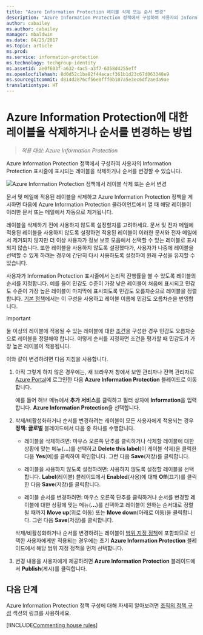 ```yaml
---
title: "Azure Information Protection 레이블 삭제 또는 순서 변경"
description: "Azure Information Protection 정책에서 구성하여 사용자의 Information Protection 표시줄에 표시되는 레이블을 삭제하거나 순서를 변경할 수 있습니다."
author: cabailey
ms.author: cabailey
manager: mbaldwin
ms.date: 04/25/2017
ms.topic: article
ms.prod: 
ms.service: information-protection
ms.technology: techgroup-identity
ms.assetid: ae0f603f-a632-4ac5-a3f7-6358d4255eff
ms.openlocfilehash: 8d0d52c1ba82f44acacf361b1d23c67d063348e9
ms.sourcegitcommit: d814d2876cf56e8fff0b107a5e3ec6df2aeda9ae
translationtype: HT
---
```

# <a name="how-to-delete-or-reorder-a-label-for-azure-information-protection"></a>Azure Information Protection에 대한 레이블을 삭제하거나 순서를 변경하는 방법

>*적용 대상: Azure Information Protection*

Azure Information Protection 정책에서 구성하여 사용자의 Information Protection 표시줄에 표시되는 레이블을 삭제하거나 순서를 변경할 수 있습니다.

![Azure Information Protection 정책에서 레이블 삭제 또는 순서 변경](../media/info-protect-contextmenu.png)

문서 및 메일에 적용된 레이블을 삭제하고 Azure Information Protection 정책을 게시하면 다음에 Azure Information Protection 클라이언트에서 열 때 해당 레이블이 이러한 문서 또는 메일에서 자동으로 제거됩니다.

레이블을 삭제하기 전에 사용하지 않도록 설정할지를 고려하세요. 문서 및 전자 메일에 적용된 레이블을 사용하지 않도록 설정하면 적용된 레이블이 이러한 문서와 전자 메일에서 제거되지 않지만 더 이상 사용자가 정보 보호 모음에서 선택할 수 있는 레이블로 표시되지 않습니다. 또한 레이블을 사용하지 않도록 설정했다가, 사용자가 나중에 레이블을 선택할 수 있게 하려는 경우에 간단히 다시 사용하도록 설정하여 원래 구성을 유지할 수 있습니다.

사용자가 Information Protection 표시줄에서 논리적 진행률을 볼 수 있도록 레이블의 순서를 지정합니다. 예를 들어 민감도 수준이 가장 낮은 레이블이 처음에 표시되고 민감도 수준이 가장 높은 레이블이 마지막에 표시되도록 민감도 오름차순으로 레이블을 정렬합니다. [기본 정책](configure-policy-default.md)에서는 이 구성을 사용하고 레이블 이름에 민감도 오름차순을 반영합니다.

> [!IMPORTANT]
>둘 이상의 레이블에 적용될 수 있는 레이블에 대한 [조건](configure-policy-classification.md)을 구성한 경우 민감도 오름차순으로 레이블을 정렬해야 합니다. 이렇게 순서를 지정하면 조건을 평가할 때 민감도가 가장 높은 레이블이 적용됩니다.


이와 같이 변경하려면 다음 지침을 사용합니다.

1. 아직 그렇게 하지 않은 경우에는, 새 브라우저 창에서 보안 관리자나 전역 관리자로 [Azure Portal](https://portal.azure.com)에 로그인한 다음 **Azure Information Protection** 블레이드로 이동합니다. 
    
    예를 들어 허브 메뉴에서 **추가 서비스**를 클릭하고 필터 상자에 **Information**을 입력합니다. **Azure Information Protection**을 선택합니다.

2. 삭제/비활성화하거나 순서를 변경하려는 레이블이 모든 사용자에게 적용되는 경우 **정책: 글로벌** 블레이드에서 다음 중 하나를 수행합니다. 

    - 레이블을 삭제하려면: 마우스 오른쪽 단추를 클릭하거나 삭제할 레이블에 대한 상황에 맞는 메뉴(**...**)를 선택하고 **Delete this label**(이 레이블 삭제)을 클릭한 다음 **Yes**(예)를 클릭하여 확인합니다. 그런 다음 **Save**(저장)를 클릭합니다. 

    - 레이블을 사용하지 않도록 설정하려면: 사용하지 않도록 설정할 레이블을 선택합니다. **Label**(레이블) 블레이드에서 **Enabled**(사용)에 대해 **Off**(끄기)를 클릭한 다음 **Save**(저장)를 클릭합니다.

    - 레이블 순서를 변경하려면: 마우스 오른쪽 단추를 클릭하거나 순서를 변경할 레이블에 대한 상황에 맞는 메뉴(**...**)를 선택하고 레이블이 원하는 순서대로 정렬될 때까지 **Move up**(위로 이동) 또는 **Move down**(아래로 이동)을 클릭합니다. 그런 다음 **Save**(저장)를 클릭합니다. 

     삭제/비활성화하거나 순서를 변경하려는 레이블이 [범위 지정 정책](configure-policy-scope.md)에 포함되므로 선택한 사용자에게만 적용되는 경우에는 초기 **Azure Information Protection** 블레이드에서 해당 범위 지정 정책을 먼저 선택합니다.

3. 변경 내용을 사용자에게 제공하려면 **Azure Information Protection** 블레이드에서 **Publish**(게시)를 클릭합니다.

## <a name="next-steps"></a>다음 단계

Azure Information Protection 정책 구성에 대해 자세히 알아보려면 [조직의 정책 구성](configure-policy.md#configuring-your-organizations-policy) 섹션의 링크를 사용하세요.  

[!INCLUDE[Commenting house rules](../includes/houserules.md)]

